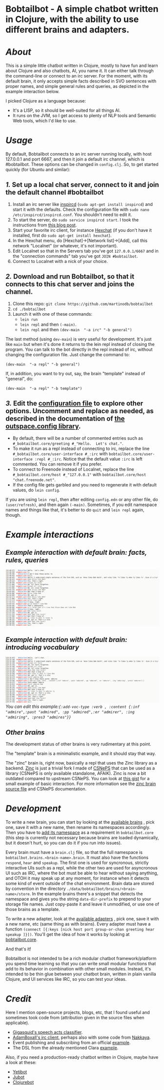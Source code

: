 Bobtailbot - A simple chatbot written in Clojure, with the ability to use different brains and adapters.
======

# _About_

This is a simple little chatbot written in Clojure, mostly to have fun and learn about Clojure and also chatbots, AI, you name it. It can either talk through the command-line or connect to an irc server.
For the moment, with its default brain, it only accepts simple facts described in SVO sentences with proper names, and simple general rules and queries, as depicted in the example interaction below.

I picked Clojure as a language because:

* It's a LISP, so it should be well-suited for all things AI.
* It runs on the JVM, so I get access to plenty of NLP tools and Semantic Web tools, which I'd like to use.

# _Usage_

By default, Bobtailbot connects to an irc server running locally, with host 127.0.0.1 and port 6667, and then it join a default irc channel, which is #bobtailbot. These options can be changed in `config.clj`.
So, to get started quickly (for Ubuntu and similar):

## _1._ Set up a local chat server, connect to it and join the default channel #bobtailbot

  1. Install an irc server like [inspircd](http://www.inspircd.org/) (`sudo apt-get install inspircd`) and start it with the defaults. Check the configuration file with `sudo nano /etc/inspircd/inspircd.conf`. You shouldn't need to edit it.
  2. To start the server, do `sudo service inspircd start`. I took the instructions from [this blog post](https://samuelhewitt.com/blog/2016-04-09-how-to-deploy-an-irc-server-on-ubuntu).
  3. Start your favorite irc client, for instance [Hexchat](https://hexchat.github.io/) (if you don't have it installed, first do `sudo apt-get install hexchat`).
  4. In the Hexchat menu, do [Hexchat]->[Network list]->[Add], call this network "Localnet" (or whatever, it's not important).
  5. Edit Localnet so that in the Servers tab you've got `127.0.0.1/6667` and in the "connection commands" tab you've got `JOIN #bobtailbot`.
  6. Connect to Localnet with a nick of your choice.

## _2._ Download and run Bobtailbot, so that it connects to this chat server and joins the channel.
  1. Clone this repo: `git clone https://github.com/martinodb/bobtailbot`
  2. `cd ./bobtailbot`
  3. Launch it with one of these commands:
     * `lein run`
     * `lein repl` and then `(-main)`.
     * `lein repl` and then `(dev-main  "-a irc" "-b general")`
  
  The last method (using `dev-main`) is very useful for development. It's just like `main` but when it's done it returns to the lein repl instead of closing the program. You can talk to the bot directly in the repl instead of irc, without changing the configuration file. Just change the command to:
  
   `(dev-main  "-a repl" "-b general")`

   If, in addition, you want to try out, say, the brain "template" instead of "general", do:

   `(dev-main  "-a repl" "-b template")`



## _3._ Edit the [configuration file](config.edn) to explore other options. Uncomment and replace as needed, as described in the documentation of [the outspace.config library](https://github.com/outpace/config).
  - By default, there will be a number of commented entries such as `#_bobtailbot.core/greeting #_"Hello.  Let's chat."`.
  - To make it run as a repl instead of connecting to irc, replace the line `#_bobtailbot.core/user-interface #_:irc` with `bobtailbot.core/user-interface :repl #_:irc`. Notice that the default value `:irc` is left commented. You can remove it if you prefer.
  - To connect to Freenode instead of Localnet, replace the line `#_bobtailbot.core/host #_"127.0.0.1"` with `bobtailbot.core/host "chat.freenode.net"`.
  - If the config file gets garbled and you need to regenerate it with default values, do `lein config`.

If you are using `lein repl`, then after editing `config.edn` or any other file,
   do `(user/refresh)`, and then again `(-main)`. Sometimes, if you edit namespace names and things like that, it's better to do `quit` and `lein repl` again, though.

# _Example interactions_

## _Example interaction with default brain: facts, rules, queries_

![Example interaction with default brain: facts, rules, queries](https://raw.githubusercontent.com/martinodb/bobtailbot/master/doc/screencap-2019-02-06%2013-00-32-v2.png "Example interaction with default brain: facts, rules, queries")


## _Example interaction with default brain: introducing vocabulary_

![Example interaction with default brain: introducing vocabulary](https://raw.githubusercontent.com/martinodb/bobtailbot/master/doc/screepcap-2019-02-09%2023-38-34.png "Example interaction with default brain: introducing vocabulary")
*You can edit this example:`{:add-voc-type :verb , :content {:inf "admire",:past "admired", :pp "admired",:er "admirer", :ing "admiring", :pres3 "admires"}}`*

## _Other brains_

The development status of other brains is very rudimentary at this point.

The "template" brain is a minimalistic example, and it should stay that way.

The "zinc" brain is, right now, basically a repl that uses the Zinc library as a backend. [Zinc](https://github.com/martinodb/Zinc) is just a trivial fork I made of [CSNePS](https://github.com/SNePS/CSNePS) that can be used as a library (CSNePS is only available standalone, AFAIK). Zinc is now a bit outdated compared to upstream CSNePS. You can look at [this gist](https://gist.github.com/martinodb/0a2982705d5df9993abc910b3e7a1597) for a small example of basic interaction. For more information see the [zinc brain source file](https://github.com/martinodb/bobtailbot/blob/master/src/bobtailbot/brains/zinc/brain.clj) and CSNePS documentation.

# _Development_

To write a new brain, you can start by looking at the [available brains](https://github.com/martinodb/bobtailbot/tree/master/src/bobtailbot/brains) , pick one, save it with a new name, then rename its namespaces accordingly.
Then you have to [add its namespace](https://github.com/martinodb/bobtailbot/blob/master/src/bobtailbot/core.clj) as a requirement in `bobtailbot.core` (this step is currently not necessary because brains are loaded dynamically, but it doesn't hurt, so you can do it if you run into issues).

Every brain must have a `brain.clj` file, so that the full namespace is `bobtailbot.brains.<brain-name>.brain`. It must also have the functions `respond`, `hear` and `speakup`. The first one is used for syncronous, strictly interactive UIs such as a repl, while the other two are used for asyncronous UI such as IRC, where the bot must be able to hear without saying anything, and OTOH it may speak up at any moment, for instance when it detects some kind of event outside of the chat environment.
Brain data are stored by convention in the directory `./data/bobtailbot/brains/<brain-name>/store`. In the example brains there's a snippet that detects the namespace and gives you the string `data-dir-prefix` to prepend to your storage file names. Just copy-paste it and leave it unmodified, or use one of those brains as a template.


To write a new adapter, look at the [available adapters](https://github.com/martinodb/bobtailbot/tree/master/src/bobtailbot/adapters) , pick one, save it with a new name, etc (same thing as with brains). Every adapter must have a function `(connect [{:keys [nick host port group-or-chan greeting hear speakup ]}])`.
You'll get the idea of how it works by looking at [bobtailbot.core](https://github.com/martinodb/bobtailbot/blob/master/src/bobtailbot/core.clj).

And that's it!

Bobtailbot is not intended to be a rich modular chatbot framework/platform you spend time learning so that you can write small modular functions that add to its behavior in combination with other small modules. Instead, it's intended to be thin glue between your chatbot brain, written in plain vanilla Clojure, and UI services like IRC, so you can test your ideas.


# _Credit_

Here I mention open-source projects, blogs, etc, that I found useful and sometimes took code from (attribution given in the source files when applicable).

* [Gigasquid's speech acts classifier](https://github.com/gigasquid/speech-acts-classifier).
* [AdamBoxall's irc client](https://github.com/AdamBoxall/clojure-irc-client), perhaps also with some code from [Nakkaya](https://nakkaya.com/2010/02/10/a-simple-clojure-irc-client/).
* Event publishing and subscribing from an official [example](https://github.com/clojure/core.async/wiki/Pub-Sub).
* The DSL from the already mentioned Clara [example](https://github.com/cerner/clara-examples/blob/master/src/main/clojure/clara/examples/shopping.clj).

Also, if you need a production-ready chatbot written in Clojure, maybe have a look at these:

* [Yetibot](https://github.com/devth/yetibot)
* [Jubot](https://github.com/liquidz/jubot)
* [Clojurebot](https://github.com/hiredman/clojurebot)

